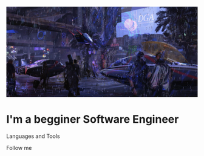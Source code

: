 [![Header](https://github.com/KadenDev/KadenDev/blob/main/assets/banner.gif)](https://github.com/KadenDev/)

# I'm a begginer Software Engineer

Languages and Tools

Follow me
